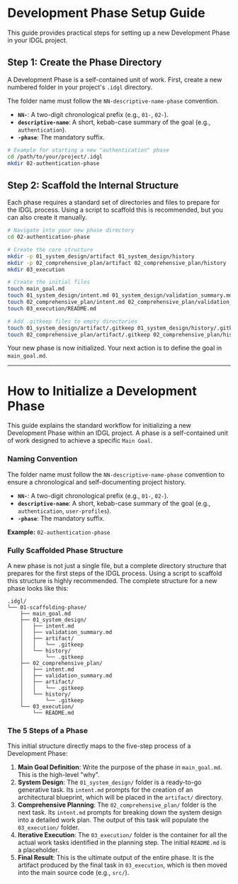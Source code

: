 # Development Phase Setup Guide

This guide provides practical steps for setting up a new Development Phase in your IDGL project.

## Step 1: Create the Phase Directory

A Development Phase is a self-contained unit of work. First, create a new numbered folder in your project's `.idgl` directory.

The folder name must follow the `NN-descriptive-name-phase` convention.

*   **`NN-`**: A two-digit chronological prefix (e.g., `01-`, `02-`).
*   **`descriptive-name`**: A short, kebab-case summary of the goal (e.g., `authentication`).
*   **`-phase`**: The mandatory suffix.

```bash
# Example for starting a new "authentication" phase
cd /path/to/your/project/.idgl
mkdir 02-authentication-phase
```

## Step 2: Scaffold the Internal Structure

Each phase requires a standard set of directories and files to prepare for the IDGL process. Using a script to scaffold this is recommended, but you can also create it manually.

```bash
# Navigate into your new phase directory
cd 02-authentication-phase

# Create the core structure
mkdir -p 01_system_design/artifact 01_system_design/history
mkdir -p 02_comprehensive_plan/artifact 02_comprehensive_plan/history
mkdir 03_execution

# Create the initial files
touch main_goal.md
touch 01_system_design/intent.md 01_system_design/validation_summary.md
touch 02_comprehensive_plan/intent.md 02_comprehensive_plan/validation_summary.md
touch 03_execution/README.md

# Add .gitkeep files to empty directories
touch 01_system_design/artifact/.gitkeep 01_system_design/history/.gitkeep
touch 02_comprehensive_plan/artifact/.gitkeep 02_comprehensive_plan/history/.gitkeep
```

Your new phase is now initialized. Your next action is to define the goal in `main_goal.md`.

---

# How to Initialize a Development Phase

This guide explains the standard workflow for initializing a new Development Phase within an IDGL project. A phase is a self-contained unit of work designed to achieve a specific `Main Goal`.

### Naming Convention

The folder name must follow the `NN-descriptive-name-phase` convention to ensure a chronological and self-documenting project history.

*   **`NN-`**: A two-digit chronological prefix (e.g., `01-`, `02-`).
*   **`descriptive-name`**: A short, kebab-case summary of the goal (e.g., `authentication`, `user-profiles`).
*   **`-phase`**: The mandatory suffix.

**Example:** `02-authentication-phase`

### Fully Scaffolded Phase Structure

A new phase is not just a single file, but a complete directory structure that prepares for the first steps of the IDGL process. Using a script to scaffold this structure is highly recommended. The complete structure for a new phase looks like this:

```
.idgl/
└── 01-scaffolding-phase/
    ├── main_goal.md
    ├── 01_system_design/
    │   ├── intent.md
    │   ├── validation_summary.md
    │   ├── artifact/
    │   │   └── .gitkeep
    │   └── history/
    │       └── .gitkeep
    ├── 02_comprehensive_plan/
    │   ├── intent.md
    │   ├── validation_summary.md
    │   ├── artifact/
    │   │   └── .gitkeep
    │   └── history/
    │       └── .gitkeep
    └── 03_execution/
        └── README.md
```

### The 5 Steps of a Phase

This initial structure directly maps to the five-step process of a Development Phase:

1.  **Main Goal Definition**: Write the purpose of the phase in `main_goal.md`. This is the high-level "why".
2.  **System Design**: The `01_system_design/` folder is a ready-to-go generative task. Its `intent.md` prompts for the creation of an architectural blueprint, which will be placed in the `artifact/` directory.
3.  **Comprehensive Planning**: The `02_comprehensive_plan/` folder is the next task. Its `intent.md` prompts for breaking down the system design into a detailed work plan. The output of this task will populate the `03_execution/` folder.
4.  **Iterative Execution**: The `03_execution/` folder is the container for all the actual work tasks identified in the planning step. The initial `README.md` is a placeholder.
5.  **Final Result**: This is the ultimate output of the entire phase. It is the artifact produced by the final task in `03_execution`, which is then moved into the main source code (e.g., `src/`).

